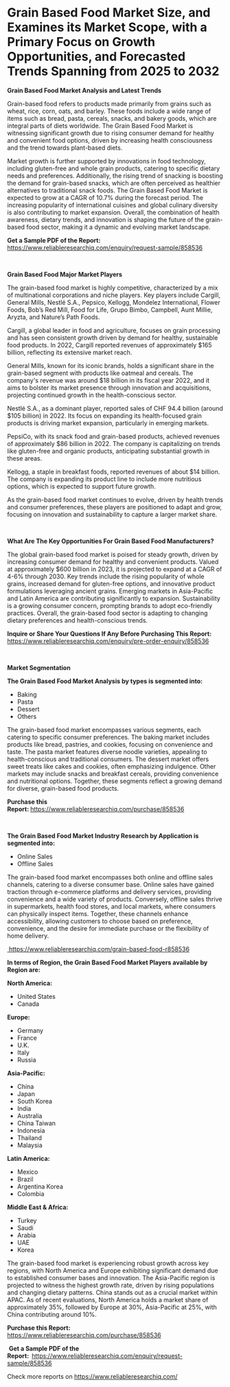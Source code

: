 <p><h1>Grain Based Food Market Size, and Examines its Market Scope, with a Primary Focus on Growth Opportunities, and Forecasted Trends Spanning from 2025 to 2032</h1></p><p><strong>Grain Based Food Market Analysis and Latest Trends</strong></p>
<p><p>Grain-based food refers to products made primarily from grains such as wheat, rice, corn, oats, and barley. These foods include a wide range of items such as bread, pasta, cereals, snacks, and bakery goods, which are integral parts of diets worldwide. The Grain Based Food Market is witnessing significant growth due to rising consumer demand for healthy and convenient food options, driven by increasing health consciousness and the trend towards plant-based diets. </p><p>Market growth is further supported by innovations in food technology, including gluten-free and whole grain products, catering to specific dietary needs and preferences. Additionally, the rising trend of snacking is boosting the demand for grain-based snacks, which are often perceived as healthier alternatives to traditional snack foods. The Grain Based Food Market is expected to grow at a CAGR of 10.7% during the forecast period. The increasing popularity of international cuisines and global culinary diversity is also contributing to market expansion. Overall, the combination of health awareness, dietary trends, and innovation is shaping the future of the grain-based food sector, making it a dynamic and evolving market landscape.</p></p>
<p><strong>Get a Sample PDF of the Report:&nbsp;</strong> <a href="https://www.reliableresearchiq.com/enquiry/request-sample/858536?utm_campaign=2101&utm_medium=2&utm_source=Github&utm_content=ia&utm_term=14022025&utm_id=grain-based-food">https://www.reliableresearchiq.com/enquiry/request-sample/858536</a></p>
<p>&nbsp;</p>
<p><strong>Grain Based Food Major Market Players</strong></p>
<p><p>The grain-based food market is highly competitive, characterized by a mix of multinational corporations and niche players. Key players include Cargill, General Mills, Nestlé S.A., Pepsico, Kellogg, Mondelez International, Flower Foods, Bob’s Red Mill, Food for Life, Grupo Bimbo, Campbell, Aunt Millie, Aryzta, and Nature’s Path Foods. </p><p>Cargill, a global leader in food and agriculture, focuses on grain processing and has seen consistent growth driven by demand for healthy, sustainable food products. In 2022, Cargill reported revenues of approximately $165 billion, reflecting its extensive market reach.</p><p>General Mills, known for its iconic brands, holds a significant share in the grain-based segment with products like oatmeal and cereals. The company's revenue was around $18 billion in its fiscal year 2022, and it aims to bolster its market presence through innovation and acquisitions, projecting continued growth in the health-conscious sector.</p><p>Nestlé S.A., as a dominant player, reported sales of CHF 94.4 billion (around $105 billion) in 2022. Its focus on expanding its health-focused grain products is driving market expansion, particularly in emerging markets.</p><p>PepsiCo, with its snack food and grain-based products, achieved revenues of approximately $86 billion in 2022. The company is capitalizing on trends like gluten-free and organic products, anticipating substantial growth in these areas.</p><p>Kellogg, a staple in breakfast foods, reported revenues of about $14 billion. The company is expanding its product line to include more nutritious options, which is expected to support future growth.</p><p>As the grain-based food market continues to evolve, driven by health trends and consumer preferences, these players are positioned to adapt and grow, focusing on innovation and sustainability to capture a larger market share.</p></p>
<p>&nbsp;</p>
<p><strong>What Are The Key Opportunities For Grain Based Food Manufacturers?</strong></p>
<p><p>The global grain-based food market is poised for steady growth, driven by increasing consumer demand for healthy and convenient products. Valued at approximately $600 billion in 2023, it is projected to expand at a CAGR of 4-6% through 2030. Key trends include the rising popularity of whole grains, increased demand for gluten-free options, and innovative product formulations leveraging ancient grains. Emerging markets in Asia-Pacific and Latin America are contributing significantly to expansion. Sustainability is a growing consumer concern, prompting brands to adopt eco-friendly practices. Overall, the grain-based food sector is adapting to changing dietary preferences and health-conscious trends.</p></p>
<p><strong>Inquire or Share Your Questions If Any Before Purchasing This Report:</strong> <a href="https://www.reliableresearchiq.com/enquiry/pre-order-enquiry/858536?utm_campaign=2101&utm_medium=2&utm_source=Github&utm_content=ia&utm_term=14022025&utm_id=grain-based-food">https://www.reliableresearchiq.com/enquiry/pre-order-enquiry/858536</a></p>
<p>&nbsp;</p>
<p><strong>Market Segmentation</strong></p>
<p><strong>The Grain Based Food Market Analysis by types is segmented into:</strong></p>
<p><ul><li>Baking</li><li>Pasta</li><li>Dessert</li><li>Others</li></ul></p>
<p><p>The grain-based food market encompasses various segments, each catering to specific consumer preferences. The baking market includes products like bread, pastries, and cookies, focusing on convenience and taste. The pasta market features diverse noodle varieties, appealing to health-conscious and traditional consumers. The dessert market offers sweet treats like cakes and cookies, often emphasizing indulgence. Other markets may include snacks and breakfast cereals, providing convenience and nutritional options. Together, these segments reflect a growing demand for diverse, grain-based food products.</p></p>
<p><strong>Purchase this Report:&nbsp;</strong><a href="https://www.reliableresearchiq.com/purchase/858536?utm_campaign=2101&utm_medium=2&utm_source=Github&utm_content=ia&utm_term=14022025&utm_id=grain-based-food">https://www.reliableresearchiq.com/purchase/858536</a></p>
<p>&nbsp;</p>
<p><strong>The Grain Based Food Market Industry Research by Application is segmented into:</strong></p>
<p><ul><li>Online Sales</li><li>Offline Sales</li></ul></p>
<p><p>The grain-based food market encompasses both online and offline sales channels, catering to a diverse consumer base. Online sales have gained traction through e-commerce platforms and delivery services, providing convenience and a wide variety of products. Conversely, offline sales thrive in supermarkets, health food stores, and local markets, where consumers can physically inspect items. Together, these channels enhance accessibility, allowing customers to choose based on preference, convenience, and the desire for immediate purchase or the flexibility of home delivery.</p></p>
<p><a href="https://www.reliableresearchiq.com/grain-based-food-r858536?utm_campaign=2101&utm_medium=2&utm_source=Github&utm_content=ia&utm_term=14022025&utm_id=grain-based-food">&nbsp;https://www.reliableresearchiq.com/grain-based-food-r858536</a></p>
<p><strong>In terms of Region, the Grain Based Food Market Players available by Region are:</strong></p>
<p>
    <p> <strong> North America: </strong>
        <ul>
            <li>United States</li>
            <li>Canada</li>
        </ul>
        </p> 
    <p> <strong> Europe: </strong>
        <ul>
            <li>Germany</li>
            <li>France</li>
            <li>U.K.</li>
            <li>Italy</li>
            <li>Russia</li>
        </ul>
        </p> 
    <p> <strong> Asia-Pacific: </strong>
        <ul>
            <li>China</li>
            <li>Japan</li>
            <li>South Korea</li>
            <li>India</li>
            <li>Australia</li>
            <li>China Taiwan</li>
            <li>Indonesia</li>
            <li>Thailand</li>
            <li>Malaysia</li>
        </ul>
        </p> 
    <p> <strong> Latin America: </strong>
        <ul>
            <li>Mexico</li>
            <li>Brazil</li>
            <li>Argentina Korea</li>
            <li>Colombia</li>
        </ul>
        </p> 
    <p> <strong> Middle East & Africa: </strong>
        <ul>
            <li>Turkey</li>
            <li>Saudi</li>
            <li>Arabia</li>
            <li>UAE</li>
            <li>Korea</li>
        </ul>
    </p>
    </p>
<p><p>The grain-based food market is experiencing robust growth across key regions, with North America and Europe exhibiting significant demand due to established consumer bases and innovation. The Asia-Pacific region is projected to witness the highest growth rate, driven by rising populations and changing dietary patterns. China stands out as a crucial market within APAC. As of recent evaluations, North America holds a market share of approximately 35%, followed by Europe at 30%, Asia-Pacific at 25%, with China contributing around 10%.</p></p>
<p><strong>Purchase this Report: </strong><a href="https://www.reliableresearchiq.com/purchase/858536?utm_campaign=2101&utm_medium=2&utm_source=Github&utm_content=ia&utm_term=14022025&utm_id=grain-based-food">https://www.reliableresearchiq.com/purchase/858536</a></p>
<p>&nbsp;<strong>Get a Sample PDF of the Report:&nbsp;&nbsp;</strong><a href="https://www.reliableresearchiq.com/enquiry/request-sample/858536?utm_campaign=2101&utm_medium=2&utm_source=Github&utm_content=ia&utm_term=14022025&utm_id=grain-based-food">https://www.reliableresearchiq.com/enquiry/request-sample/858536</a></p>
<p><strong></strong></p>
<p>Check more reports on <a href="https://www.reliableresearchiq.com/?utm_campaign=2101&utm_medium=2&utm_source=Github&utm_content=ia&utm_term=14022025&utm_id=grain-based-food">https://www.reliableresearchiq.com/</a></p>